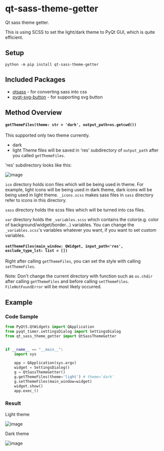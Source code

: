# qt-sass-theme-getter
Qt sass theme getter. 

This is using SCSS to set the light/dark theme to PyQt GUI, which is quite efficient.

## Setup
`python -m pip install qt-sass-theme-getter`

## Included Packages
* <a href="https://github.com/spyder-ide/qtsass">qtsass</a> - for converting sass into css
* <a href="https://github.com/yjg30737/pyqt-svg-button">pyqt-svg-button</a> - for supporting svg button

## Method Overview
#### `getThemeFiles(theme: str = 'dark', output_path=os.getcwd())`
This supported only two theme currently. 
* dark
* light
Theme files will be saved in 'res' subdirectory of `output_path` after you called `getThemeFiles`.

'res' subdirectory looks like this:

![image](https://user-images.githubusercontent.com/55078043/172268659-860a5633-7b73-4848-92c4-b946b035b75a.png)

`ico` directory holds icon files which will be being used in theme. For example, light icons will be being used in dark theme, dark icons will be being used in light theme. `_icons.scss` makes sass files in `sass` directory refer to icons in this directory.

`sass` directory holds the scss files which will be turned into css files.

`var` directory holds the `_variables.scss` which contains the color(e.g. color of background/widget/border...) variables. You can change the `_variables.scss`'s variables whatever you want, if you want to set custom variables.

#### `setThemeFiles(main_window: QWidget, input_path='res', exclude_type_lst: list = [])`
Right after calling `getThemeFiles`, you can set the style with calling `setThemeFiles`.

Note: Don't change the current directory with function such as `os.chdir` after calling `getThemeFiles` and before calling `setThemeFiles`. `FileNotFoundError` will be most likely occurred. 

## Example
### Code Sample
```python
from PyQt5.QtWidgets import QApplication
from pyqt_timer.settingsDialog import SettingsDialog
from qt_sass_theme_getter import QtSassThemeGetter


if __name__ == "__main__":
    import sys

    app = QApplication(sys.argv)
    widget = SettingsDialog()
    g = QtSassThemeGetter()
    g.getThemeFiles(theme='light') # theme='dark'
    g.setThemeFiles(main_window=widget)
    widget.show()
    app.exec_()
```

### Result
Light theme

![image](https://user-images.githubusercontent.com/55078043/171988935-676ea36c-657a-403c-be7a-93c89cb60d6b.png)

Dark theme

![image](https://user-images.githubusercontent.com/55078043/171988919-d3d4148f-02fa-4322-9d8e-a52e2b2a0a55.png)
